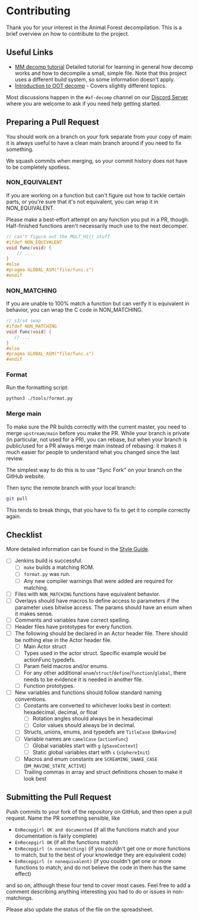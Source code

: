 # Contributing

Thank you for your interest in the Animal Forest decompilation. This is a brief overview on how to contribute to the project.

## Useful Links

- [MM decomp tutorial](https://github.com/zeldaret/mm/blob/master/docs/tutorial/contents.md) Detailed tutorial for learning in general how decomp works and how to decompile a small, simple file. Note that this project uses a different build system, so some information doesn't apply.
- [Introduction to OOT decomp](https://github.com/zeldaret/oot/blob/master/docs/tutorial/contents.md) - Covers slightly different topics.

Most discussions happen in the `#af-decomp` channel on our [Discord Server](https://discord.zelda64.dev) where you are welcome to ask if you need help getting started.

## Preparing a Pull Request

You should work on a branch on your fork separate from your copy of main: it is always useful to have a clean main branch around if you need to fix something.

We squash commits when merging, so your commit history does not have to be completely spotless.

### NON_EQUIVALENT

If you are working on a function but can't figure out how to tackle certain parts, or you're sure that it's not equivalent, you can wrap it in NON_EQUIVALENT.

Please make a best-effort attempt on any function you put in a PR, though. Half-finished functions aren't necessarily much use to the next decomper.

```c
// can't figure out the MULT_HI() stuff
#ifdef NON_EQUIVALENT
void func(void) {
    // ...
}
#else
#pragma GLOBAL_ASM("file/func.s")
#endif
```

### NON_MATCHING

If you are unable to 100% match a function but can verify it is equivalent in behavior, you can wrap the C code in NON_MATCHING.

 ```c
// s3/s4 swap
#ifdef NON_MATCHING
void func(void) {
    // ...
}
#else
#pragma GLOBAL_ASM("file/func.s")
#endif
```

### Format

Run the formatting script:

```bash
python3 ./tools/format.py
```

### Merge main

To make sure the PR builds correctly with the current master, you need to merge `upstream/main` before you make the PR. While your branch is private (in particular, not used for a PR), you can rebase, but when your branch is public/used for a PR always merge main instead of rebasing: it makes it much easier for people to understand what you changed since the last review.

The simplest way to do this is to use "Sync Fork" on your branch on the GitHub website.

Then sync the remote branch with your local branch:

```bash
git pull 
```

This tends to break things, that you have to fix to get it to compile correctly again.

## Checklist

More detailed information can be found in the [Style Guide](docs/STYLE.md).

- [ ] Jenkins build is successful.
  - [ ] `make` builds a matching ROM.
  - [ ] `format.py` was run.
  - [ ] Any new compiler warnings that were added are required for matching. 
- [ ] Files with `NON_MATCHING` functions have equivalent behavior.
- [ ] Overlays should have macros to define access to parameters if the parameter uses bitwise access. The params should have an enum when it makes sense.
- [ ] Comments and variables have correct spelling.
- [ ] Header files have prototypes for every function.
- [ ] The following should be declared in an Actor header file. There should be nothing else in the Actor header file.
  - [ ] Main Actor struct
  - [ ] Types used in the actor struct. Specific example would be actionFunc typedefs.
  - [ ] Param field macros and/or enums.
  - [ ] For any other additional `enum`/`struct`/`define`/`function`/`global`, there needs to be evidence it is needed in another file.
  - [ ] Function prototypes.
- [ ] New variables and functions should follow standard naming conventions.
  - [ ] Constants are converted to whichever looks best in context: hexadecimal, decimal, or float
    - [ ] Rotation angles should always be in hexadecimal
    - [ ] Color values should always be in decimal.
  - [ ] Structs, unions, enums, and typedefs are `TitleCase` (`DmRavine`)
  - [ ] Variable names are `camelCase` (`actionFunc`)
    - [ ] Global variables start with `g` (`gSaveContext`)
    - [ ] Static global variables start with `s` (`sSphereInit`)
  - [ ] Macros and enum constants are `SCREAMING_SNAKE_CASE` (`DM_RAVINE_STATE_ACTIVE`)
  - [ ] Trailing commas in array and struct definitions chosen to make it look best
  
## Submitting the Pull Request

Push commits to your fork of the repository on GitHub, and then open a pull request. Name the PR something sensible, like

- `EnRecepgirl OK and documented` (if all the functions match and your documentation is fairly complete)
- `EnRecepgirl OK` (if all the functions match)
- `EnRecepgirl (n nonmatching)` (if you couldn't get one or more functions to match, but to the best of your knowledge they are equivalent code)
- `EnRecepgirl (n nonequivalent)` (if you couldn't get one or more functions to match, and do not believe the code in them has the same effect)

and so on, although these four tend to cover most cases. Feel free to add a comment describing anything interesting you had to do or issues in non-matchings.

Please also update the status of the file on the spreadsheet.
